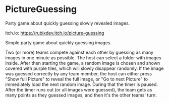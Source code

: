# PictureGuessing
Party game about quickly guessing slowly revealed images.

itch.io: https://rubixdev.itch.io/picture-guessing

Simple party game about quickly guessing images.

Two (or more) teams compete against each other by guessing as many images in one minute as possible. The host can select a folder with images inside. After then starting the game, a random image is chosen and shown covered with purple tiles, which will slowly disappear randomly. If the image was guessed correctly by any team member, the host can either press "Show full Picture" to reveal the full image, or "Go to next Picture" to immediately load the next random image. During that the timer is paused.
After the timer runs out (or all images were guessed), the team gets as many points as they guessed images, and then it's the other teams' turn.
